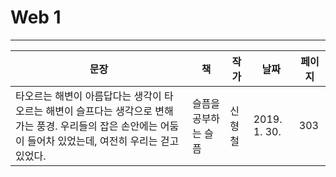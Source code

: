 # Web 1
 ---
 

문장|책|작가|날짜|페이지
---|---|---|---|---
타오르는 해변이 아름답다는 생각이 타오르는 해변이 슬프다는 생각으로 변해가는 풍경.    우리들의 잡은 손안에는 어둠이 들어차 있었는데, 여전히 우리는 걷고 있었다. | 슬픔을 공부하는 슬픔 |신형철|2019. 1. 30.|303


